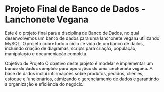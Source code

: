 # Projeto Final de Banco de Dados - Lanchonete Vegana
Este é o projeto final para a disciplina de Banco de Dados, no qual desenvolvemos um banco de dados para uma lanchonete vegana utilizando MySQL. O projeto cobre todo o ciclo de vida de um banco de dados, incluindo criação de diagramas, scripts para criação, população, manipulação e documentação completa.

Objetivo do Projeto
O objetivo deste projeto é modelar e implementar um banco de dados completo para operações de uma lanchonete vegana. A base de dados inclui informações sobre produtos, pedidos, clientes, estoque e funcionários, otimizando o gerenciamento de dados e garantindo a organização e eficiência do negócio.

